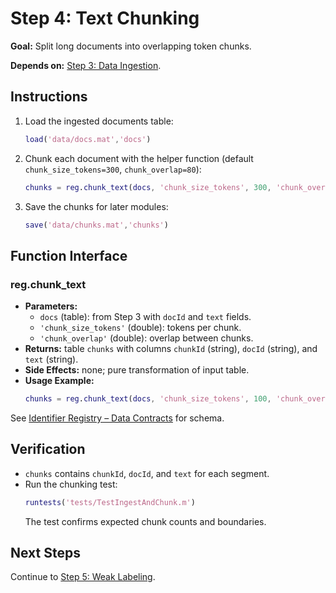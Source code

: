 # Step 4: Text Chunking

**Goal:** Split long documents into overlapping token chunks.

**Depends on:** [Step 3: Data Ingestion](step03_data_ingestion.md).

## Instructions
1. Load the ingested documents table:
   ```matlab
   load('data/docs.mat','docs')
   ```
2. Chunk each document with the helper function (default `chunk_size_tokens=300`, `chunk_overlap=80`):
   ```matlab
   chunks = reg.chunk_text(docs, 'chunk_size_tokens', 300, 'chunk_overlap', 80);
   ```
3. Save the chunks for later modules:
   ```matlab
   save('data/chunks.mat','chunks')
   ```

## Function Interface
### reg.chunk_text
- **Parameters:**
  - `docs` (table): from Step 3 with `docId` and `text` fields.
  - `'chunk_size_tokens'` (double): tokens per chunk.
  - `'chunk_overlap'` (double): overlap between chunks.
- **Returns:** table `chunks` with columns `chunkId` (string), `docId` (string), and `text` (string).
- **Side Effects:** none; pure transformation of input table.
- **Usage Example:**
  ```matlab
  chunks = reg.chunk_text(docs, 'chunk_size_tokens', 100, 'chunk_overlap', 20);
  ```

See [Identifier Registry – Data Contracts](identifier_registry.md#data-contracts) for schema.

## Verification
- `chunks` contains `chunkId`, `docId`, and `text` for each segment.
- Run the chunking test:
  ```matlab
  runtests('tests/TestIngestAndChunk.m')
  ```
  The test confirms expected chunk counts and boundaries.

## Next Steps
Continue to [Step 5: Weak Labeling](step05_weak_labeling.md).
